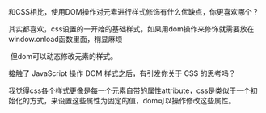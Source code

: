 和CSS相比，使用DOM操作对元素进行样式修饰有什么优缺点，你更喜欢哪个？

​		其实都喜欢，css设置的一开始的基础样式，如果用dom操作来修饰就需要放在window.onload函数里面，稍显麻烦

​		但dom可以动态修改元素的样式。

接触了 JavaScript 操作 DOM 样式之后，有引发你关于 CSS 的思考吗？

​		我觉得css各个样式更像是每一个元素自带的属性attribute，css是类似于一个初始化的方式，来设置这些属性为固定的值，dom可以操作修改这些属性。